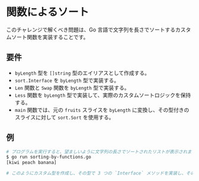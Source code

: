 # 関数によるソート

このチャレンジで解くべき問題は、Go 言語で文字列を長さでソートするカスタムソート関数を実装することです。

## 要件

- `byLength` 型を `[]string` 型のエイリアスとして作成する。
- `sort.Interface` を `byLength` 型で実装する。
- `Len` 関数と `Swap` 関数を `byLength` 型で実装する。
- `Less` 関数を `byLength` 型で実装して、実際のカスタムソートロジックを保持する。
- `main` 関数では、元の `fruits` スライスを `byLength` に変換し、その型付きのスライスに対して `sort.Sort` を使用する。

## 例

```sh
# プログラムを実行すると、望ましいように文字列の長さでソートされたリストが表示されます。
$ go run sorting-by-functions.go
[kiwi peach banana]

# このようにカスタム型を作成し、その型で 3 つの `Interface` メソッドを実装し、そのカスタム型のコレクションに対して `sort.Sort` を呼び出すことで、Go 言語のスライスを任意の関数でソートすることができます。
```
